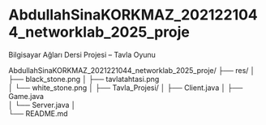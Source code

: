 # AbdullahSinaKORKMAZ_2021221044_networklab_2025_proje
Bilgisayar Ağları Dersi Projesi – Tavla Oyunu


AbdullahSinaKORKMAZ_2021221044_networklab_2025_proje/
├── res/
│   ├── black_stone.png
│   ├── tavlatahtasi.png   
│   └── white_stone.png
│ 
├── Tavla_Projesi/
│   ├── Client.java
│   ├── Game.java   
│   └── Server.java
│       
└── README.md
